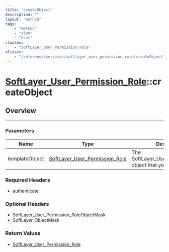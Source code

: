```yaml
---
title: "createObject"
description: ""
layout: "method"
tags:
    - "method"
    - "sldn"
    - "User"
classes:
    - "SoftLayer_User_Permission_Role"
aliases:
    - "/reference/services/softlayer_user_permission_role/createObject"
---
```

# [SoftLayer_User_Permission_Role](/reference/services/SoftLayer_User_Permission_Role)::createObject




## Overview 


-----

### Parameters 
|Name | Type | Description |
| --- | --- | --- |
|templateObject| <a href='/reference/datatypes/SoftLayer_User_Permission_Role'>SoftLayer_User_Permission_Role </a>| The SoftLayer_User_Permission_Role object that you wish to create.|


### Required Headers
* authenticate


### Optional Headers
* SoftLayer_User_Permission_RoleObjectMask
* SoftLayer_ObjectMask

### Return Values
* <a href='/reference/datatypes/SoftLayer_User_Permission_Role'>SoftLayer_User_Permission_Role </a>




